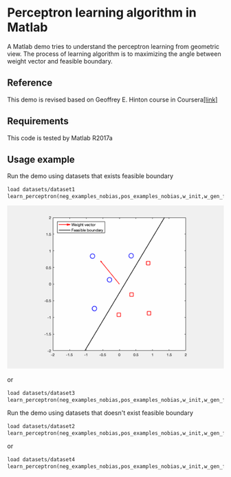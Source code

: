 # Perceptron learning algorithm in Matlab
A Matlab demo tries to understand the perceptron learning from geometric view. The process of learning algorithm is to maximizing the angle between weight vector and feasible boundary.  

## Reference
This demo is revised based on Geoffrey E. Hinton course in Coursera[[link]](http://www.cs.toronto.edu/~tijmen/csc321/)

## Requirements
This code is tested by Matlab R2017a

## Usage example
Run the demo using datasets that exists feasible boundary

```
load datasets/dataset1
learn_perceptron(neg_examples_nobias,pos_examples_nobias,w_init,w_gen_feas)
```
<div style="text-align:center"><img src ="demo/demo1.gif" /></div>

or
```
load datasets/dataset3
learn_perceptron(neg_examples_nobias,pos_examples_nobias,w_init,w_gen_feas)
```
Run the demo using datasets that doesn't exist feasible boundary
```
load datasets/dataset2
learn_perceptron(neg_examples_nobias,pos_examples_nobias,w_init,w_gen_feas)
```
or
```
load datasets/dataset4
learn_perceptron(neg_examples_nobias,pos_examples_nobias,w_init,w_gen_feas)
```
